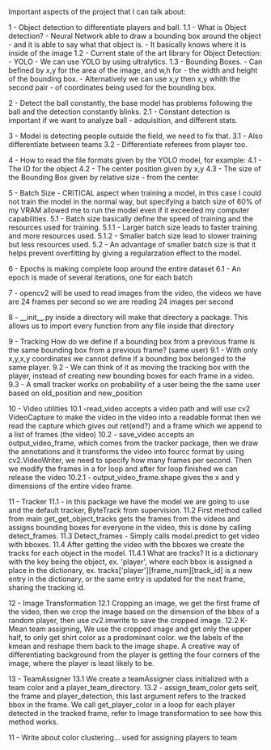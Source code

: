 Important aspects of the project that I can talk about:

1 - Object detection to differentiate players and ball.
1.1 - What is Object detection? - Neural Network able to draw a bounding box around the object - and it is able to say what that object is. - It basically knows where it is inside of the image
1.2 - Current state of the art library for Object Detection: - YOLO - We can use YOLO by using ultralytics.
1.3 - Bounding Boxes. - Can befined by x,y for the area of the image, and w,h for - the width and height of the bounding box. - Alternatively we can use x,y then x,y whith the second pair - of coordinates being used for the bounding box.

2 - Detect the ball constantly, the base model has problems
following the ball and the detection constantly blinks.
2.1 - Constant detection is important if we want to analyze ball - adquisition, and different stats.

3 - Model is detecting people outside the field, we need to fix that.
3.1 - Also differentiate between teams
3.2 - Differentiate referees from player too.

4 - How to read the file formats given by the YOLO model, for example:
4.1 - The ID for the object
4.2 - The center position given by x,y
4.3 - The size of the Bounding Box given by relative size - from the center

5 - Batch Size - CRITICAL aspect when training a model, in this case
I could not train the model in the normal way, but specifying
a batch size of 60% of my VRAM allowed me to run the model even
if it exceeded my computer capabilities.
5.1 - Batch size basically define the speed of training and
the resources used for training.
5.1.1 - Larger batch size leads to faster training and more
resources used.
5.1.2 - Smaller batch size lead to slower training but less
resources used.
5.2 - An advantage of smaller batch size is that it helps prevent
overfitting by giving a regularzation effect to the model.

6 - Epochs is making complete loop around the entire dataset
6.1 - An epoch is made of several iterations, one for each
batch

7 - opencv2 will be used to read images from the video, the videos
we have are 24 frames per second so we are reading 24 images
per second

8 - \_\_init\_\_.py inside a directory will make that directory a package.
This allows us to import every function from any file inside that
directory

9 - Tracking How do we define if a bounding box from a previous frame
is the same bounding box from a previous frame? (same user)
9.1 - With only x,y,x,y coordinates we cannot define if
a bounding box belonged to the same player.
9.2 - We can think of it as moving the tracking box with the
player, instead of creating new bounding boxes
for each frame in a video.
9.3 - A small tracker works on probability of a user being the
the same user based on old\_position and new\_position

10 - Video utilities
10.1 -read\_video accepts a video path and will use cv2 VideoCapture
to make the video in the video into a readable format
then we read the capture which gives out ret(end?) and a
frame which we append to a list of frames (the video)
10.2 - save\_video accepts an output\_video\_frame, which comes
from the tracker package, then we draw the annotations and
it transforms the video into fourcc format by using
cv2.VideoWriter, we need to specify how many frames
per second. Then we modify the frames in a for loop
and after for loop finished we can release the video
10.2.1 - output\_video\_frame.shape gives the x and y dimensions
of the entire video frame.

11 - Tracker
11.1 - in this package we have the model we are going to use and
the default tracker, ByteTrack from supervision.
11.2 First method called from main get\_get\_object\_tracks gets the
frames from the videos and assigns bounding boxes for everyone
in the video, this is done by calling detect\_frames.
11.3 Detect\_frames - Simply calls model.predict to get video
with bboxes.
11.4 After getting the video with the bboxes we create the tracks
for each object in the model.
11.4.1 What are tracks? It is a dictionary with the key being the
object, ex. 'player', where each bbox is assigned a place in the
dictionary, ex. tracks['player'][frame\_num][track\_id] is a new entry
in the dictionary, or the same entry is updated for the next frame,
sharing the tracking id.

12 - Image Transformation
12.1 Cropping an image, we get the first frame of the video, then
we crop the image based on the dimension of the bbox of a random
player, then use cv2.imwrite to save the cropped image.
12.2 K-Mean team assigning, We use the cropped image and get only
the upper half, to only get shirt color as a predominant color.
we the labels of the kmean and reshape them back to the image
shape. A creative way of differentiating background from
the player is getting the four corners of the image, where the
player is least likely to be.

13 - TeamAssigner
13.1 We create a teamAssigner class initialized with a team color
and a player\_team\_directory.
13.2 - assign\_team\_color gets self, the frame and player\_detection,
this last argument refers to the tracked bbox in the frame. We
call get\_player\_color in a loop for each player detected in the 
tracked frame, refer to Image transformation to see how this method works.

11 - Write about color clustering... used for assigning players
to team
